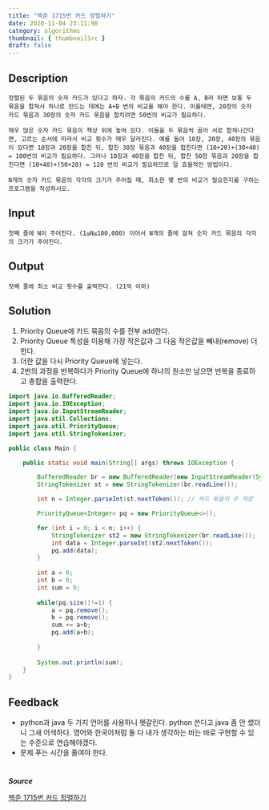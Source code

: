 ```yaml
---
title: "백준 1715번 카드 정렬하기"
date: 2020-11-04 23:11:98
category: algorithms
thumbnail: { thumbnailSrc }
draft: false
---
```



## Description

```
정렬된 두 묶음의 숫자 카드가 있다고 하자. 각 묶음의 카드의 수를 A, B라 하면 보통 두 묶음을 합쳐서 하나로 만드는 데에는 A+B 번의 비교를 해야 한다. 이를테면, 20장의 숫자 카드 묶음과 30장의 숫자 카드 묶음을 합치려면 50번의 비교가 필요하다.

매우 많은 숫자 카드 묶음이 책상 위에 놓여 있다. 이들을 두 묶음씩 골라 서로 합쳐나간다면, 고르는 순서에 따라서 비교 횟수가 매우 달라진다. 예를 들어 10장, 20장, 40장의 묶음이 있다면 10장과 20장을 합친 뒤, 합친 30장 묶음과 40장을 합친다면 (10+20)+(30+40) = 100번의 비교가 필요하다. 그러나 10장과 40장을 합친 뒤, 합친 50장 묶음과 20장을 합친다면 (10+40)+(50+20) = 120 번의 비교가 필요하므로 덜 효율적인 방법이다.

N개의 숫자 카드 묶음의 각각의 크기가 주어질 때, 최소한 몇 번의 비교가 필요한지를 구하는 프로그램을 작성하시오.
```
## Input
```
첫째 줄에 N이 주어진다. (1≤N≤100,000) 이어서 N개의 줄에 걸쳐 숫자 카드 묶음의 각각의 크기가 주어진다.
```

## Output
```
첫째 줄에 최소 비교 횟수를 출력한다. (21억 이하)
```

## Solution
1. Priority Queue에 카드 묶음의 수를 전부 add한다.
2. Priority Queue 특성을 이용해 가장 작은값과 그 다음 작은값을 빼내(remove) 더한다. 
3. 더한 값을 다시 Priority Queue에 넣는다.
4. 2번의 과정을 반복하다가 Priority Queue에 하나의 원소만 남으면 반복을 종료하고 총합을 출력한다. 



```java
import java.io.BufferedReader;
import java.io.IOException;
import java.io.InputStreamReader;
import java.util.Collections;
import java.util.PriorityQueue;
import java.util.StringTokenizer;

public class Main {

	public static void main(String[] args) throws IOException {

		BufferedReader br = new BufferedReader(new InputStreamReader(System.in)); // Scanner에 비해 시간 단축 가능
		StringTokenizer st = new StringTokenizer(br.readLine());

		int n = Integer.parseInt(st.nextToken()); // 카드 묶음의 수 저장

		PriorityQueue<Integer> pq = new PriorityQueue<>();

		for (int i = 0; i < n; i++) {
			StringTokenizer st2 = new StringTokenizer(br.readLine());
			int data = Integer.parseInt(st2.nextToken());
			pq.add(data);	
		}
		
		int a = 0;
		int b = 0;
		int sum = 0;
		
		while(pq.size()!=1) { 
			a = pq.remove();
			b = pq.remove();
			sum += a+b;
			pq.add(a+b);
			
		}
			
		System.out.println(sum);
	}
}

```
## Feedback

- python과 java 두 가지 언어를 사용하니 헷갈린다. python 쓴다고 java 좀 안 썼더니 그새 어색하다. 영어와 한국어처럼 둘 다 내가 생각하는 바는 바로 구현할 수 있는 수준으로 연습해야겠다.
- 문제 푸는 시간을 줄여야 한다. 


#

***Source***

[백준 1715번 카드 정렬하기](https://www.acmicpc.net/problem/1715)